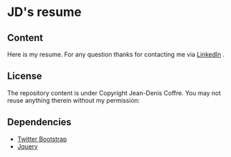 JD's resume
===========

Content
-------
Here is my resume. For any question thanks for contacting me via [LinkedIn](http://fr.linkedin.com/in/jdcoffre) .


License
-------

The repository content is under Copyright Jean-Denis Coffre. You may not reuse anything therein without my permission:


Dependencies
------------

* [Twitter Bootstrap](http://getbootstrap.com/)
* [Jquery](http://jquery.com/)
